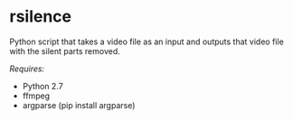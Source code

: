 # rsilence
Python script that takes a video file as an input and outputs that video file with the silent parts removed.

*Requires:*
* Python 2.7
* ffmpeg
* argparse (pip install argparse)
